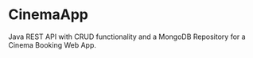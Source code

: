 # CinemaApp
Java REST API with CRUD functionality and a MongoDB Repository for a Cinema Booking Web App.


